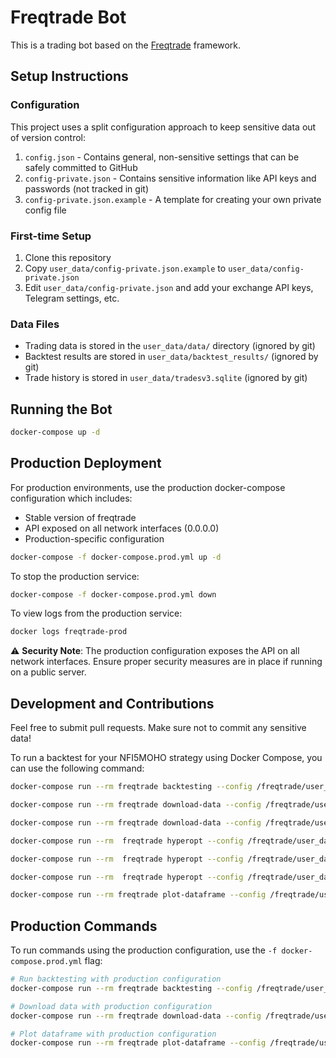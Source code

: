 # Freqtrade Bot

This is a trading bot based on the [Freqtrade](https://www.freqtrade.io/) framework.

## Setup Instructions

### Configuration

This project uses a split configuration approach to keep sensitive data out of version control:

1. `config.json` - Contains general, non-sensitive settings that can be safely committed to GitHub
2. `config-private.json` - Contains sensitive information like API keys and passwords (not tracked in git)
3. `config-private.json.example` - A template for creating your own private config file

### First-time Setup

1. Clone this repository
2. Copy `user_data/config-private.json.example` to `user_data/config-private.json`
3. Edit `user_data/config-private.json` and add your exchange API keys, Telegram settings, etc.

### Data Files

- Trading data is stored in the `user_data/data/` directory (ignored by git)
- Backtest results are stored in `user_data/backtest_results/` (ignored by git)
- Trade history is stored in `user_data/tradesv3.sqlite` (ignored by git)

## Running the Bot

```bash
docker-compose up -d
```

## Production Deployment

For production environments, use the production docker-compose configuration which includes:
- Stable version of freqtrade
- API exposed on all network interfaces (0.0.0.0)
- Production-specific configuration

```bash
docker-compose -f docker-compose.prod.yml up -d
```

To stop the production service:

```bash
docker-compose -f docker-compose.prod.yml down
```

To view logs from the production service:

```bash
docker logs freqtrade-prod
```

⚠️ **Security Note**: The production configuration exposes the API on all network interfaces. Ensure proper security measures are in place if running on a public server.

## Development and Contributions

Feel free to submit pull requests. Make sure not to commit any sensitive data!

To run a backtest for your NFI5MOHO strategy using Docker Compose, you can use the following command:

```bash
docker-compose run --rm freqtrade backtesting --config /freqtrade/user_data/config-backtest.json --strategy TrendFollowingStrategy --timeframe 5m --timerange 20250201-
```

```bash
docker-compose run --rm freqtrade download-data --config /freqtrade/user_data/config-backtest.json --timerange 20250201- --timeframe 5m 1h

docker-compose run --rm freqtrade download-data --config /freqtrade/user_data/config-backtest.json --timerange 20240511-20250201 --timeframe 1h --prepend
```

```bash
docker-compose run --rm  freqtrade hyperopt --config /freqtrade/user_data/config-backtest.json --timerange 20250401- --hyperopt-loss SharpeHyperOptLoss --strategy TrendFollowingStrategy -e 100 --spaces roi stoploss trailing -j 16

docker-compose run --rm  freqtrade hyperopt --config /freqtrade/user_data/config-backtest.json --timerange 20250510- --hyperopt-loss ProfitDrawDownHyperOptLoss  --strategy FSupertrendStrategy -e 3000 --spaces roi stoploss trailing sell buy -j 24

docker-compose run --rm  freqtrade hyperopt --config /freqtrade/user_data/config-backtest.json --timerange 20250101- --hyperopt-loss SharpeHyperOptLoss  --strategy FSupertrendStrategy -e 500 --spaces roi stoploss trailing sell buy -j 24
```

```bash
docker-compose run --rm freqtrade plot-dataframe --config /freqtrade/user_data/config-backtest.json --strategy PinbarStrategy --timeframe 5m --pair BTC/USDT:USDT --timerange 20250201-
```

## Production Commands

To run commands using the production configuration, use the `-f docker-compose.prod.yml` flag:

```bash
# Run backtesting with production configuration
docker-compose run --rm freqtrade backtesting --config /freqtrade/user_data/config-backtest.json --strategy FSupertrendStrategy --timeframe 1h --timerange 20250301-

# Download data with production configuration
docker-compose run --rm freqtrade download-data --config /freqtrade/user_data/config-backtest.json --timerange 20250201- --timeframe 1h 4h

# Plot dataframe with production configuration
docker-compose run --rm freqtrade plot-dataframe --config /freqtrade/user_data/config-backtest.json --strategy FSupertrendStrategy --timeframe 1h --pair VIRTUAL/USDT:USDT --timerange 20250505-
```
